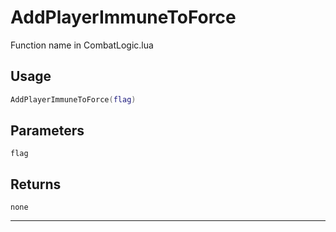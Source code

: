 # AddPlayerImmuneToForce
Function name in CombatLogic.lua
## Usage
```lua
AddPlayerImmuneToForce(flag)
```
## Parameters
`flag`
## Returns
`none`

---